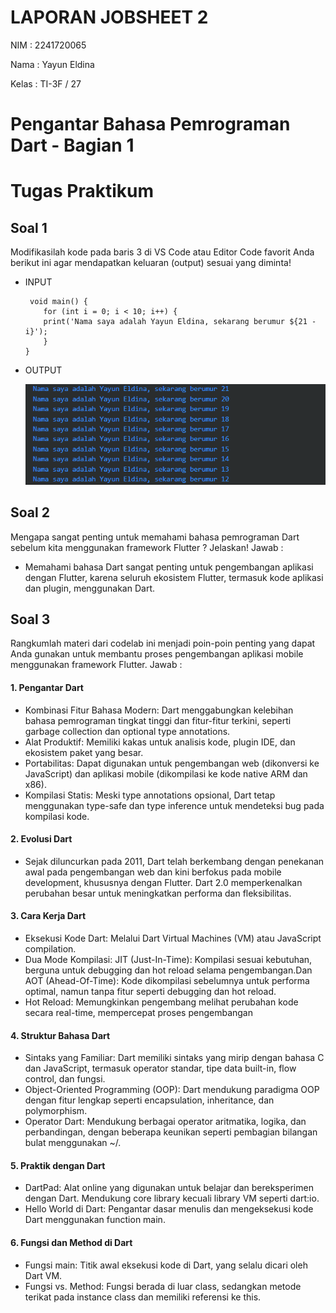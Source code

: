 # LAPORAN JOBSHEET 2 
NIM     : 2241720065

Nama    : Yayun Eldina

Kelas   : TI-3F / 27

# Pengantar Bahasa Pemrograman Dart - Bagian 1
# Tugas Praktikum
## Soal 1
Modifikasilah kode pada baris 3 di VS Code atau Editor Code favorit Anda berikut ini agar mendapatkan keluaran (output) sesuai yang diminta!
* INPUT

    ```
     void main() {
        for (int i = 0; i < 10; i++) {
        print('Nama saya adalah Yayun Eldina, sekarang berumur ${21 - i}');
        }
    }
    ```

* OUTPUT

    <img src="img/output soal1.png">

## Soal 2
Mengapa sangat penting untuk memahami bahasa pemrograman Dart sebelum kita menggunakan framework Flutter ? Jelaskan!
Jawab :
* Memahami bahasa Dart sangat penting untuk pengembangan aplikasi dengan Flutter, karena seluruh ekosistem Flutter, termasuk kode aplikasi dan plugin, menggunakan Dart.

## Soal 3
Rangkumlah materi dari codelab ini menjadi poin-poin penting yang dapat Anda gunakan untuk membantu proses pengembangan aplikasi mobile menggunakan framework Flutter.
Jawab :
#### 1. Pengantar Dart
* Kombinasi Fitur Bahasa Modern: Dart menggabungkan kelebihan bahasa pemrograman tingkat tinggi dan fitur-fitur terkini, seperti garbage collection dan optional type annotations.
* Alat Produktif: Memiliki kakas untuk analisis kode, plugin IDE, dan ekosistem paket yang besar.
* Portabilitas: Dapat digunakan untuk pengembangan web (dikonversi ke JavaScript) dan aplikasi mobile (dikompilasi ke kode native ARM dan x86).
* Kompilasi Statis: Meski type annotations opsional, Dart tetap menggunakan type-safe dan type inference untuk mendeteksi bug pada kompilasi kode.
#### 2. Evolusi Dart
* Sejak diluncurkan pada 2011, Dart telah berkembang dengan penekanan awal pada pengembangan web dan kini berfokus pada mobile development, khususnya dengan Flutter. Dart 2.0 memperkenalkan perubahan besar untuk meningkatkan performa dan fleksibilitas.
#### 3. Cara Kerja Dart
* Eksekusi Kode Dart: Melalui Dart Virtual Machines (VM) atau JavaScript compilation.
* Dua Mode Kompilasi: JIT (Just-In-Time): Kompilasi sesuai kebutuhan, berguna untuk debugging dan hot reload selama pengembangan.Dan AOT (Ahead-Of-Time): Kode dikompilasi sebelumnya untuk performa optimal, namun tanpa fitur seperti debugging dan hot reload.
* Hot Reload: Memungkinkan pengembang melihat perubahan kode secara real-time, mempercepat proses pengembangan
#### 4. Struktur Bahasa Dart
* Sintaks yang Familiar: Dart memiliki sintaks yang mirip dengan bahasa C dan JavaScript, termasuk operator standar, tipe data built-in, flow control, dan fungsi.
* Object-Oriented Programming (OOP): Dart mendukung paradigma OOP dengan fitur lengkap seperti encapsulation, inheritance, dan polymorphism.
* Operator Dart: Mendukung berbagai operator aritmatika, logika, dan perbandingan, dengan beberapa keunikan seperti pembagian bilangan bulat menggunakan ~/.
#### 5. Praktik dengan Dart
* DartPad: Alat online yang digunakan untuk belajar dan bereksperimen dengan Dart. Mendukung core library kecuali library VM seperti dart:io.
* Hello World di Dart: Pengantar dasar menulis dan mengeksekusi kode Dart menggunakan function main.
#### 6. Fungsi dan Method di Dart
* Fungsi main: Titik awal eksekusi kode di Dart, yang selalu dicari oleh Dart VM.
* Fungsi vs. Method: Fungsi berada di luar class, sedangkan metode terikat pada instance class dan memiliki referensi ke this.
